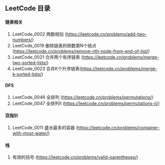 ## LeetCode 目录

#### 链表相关

1. LeetCode_0002 两数相加 (https://leetcode.cn/problems/add-two-numbers/)
2. LeetCode_0019 删除链表的倒数第N个结点 (https://leetcode.cn/problems/remove-nth-node-from-end-of-list/)
3. LeetCode_0021 合并两个有序链表 (https://leetcode.cn/problems/merge-two-sorted-lists/)
4. LeetCode_0023 合并K个升序链表(https://leetcode.cn/problems/merge-k-sorted-lists/)

#### DFS

1. LeetCode_0046 全排列 (https://leetcode.cn/problems/permutations/)
2. LeetCode_0047 全排列II (https://leetcode.cn/problems/permutations-ii/)


#### 双指针

1. LeetCode_0011 盛水最多的容器 (https://leetcode.cn/problems/container-with-most-water/)

#### 栈

1. 有效的括号 (https://leetcode.cn/problems/valid-parentheses/)